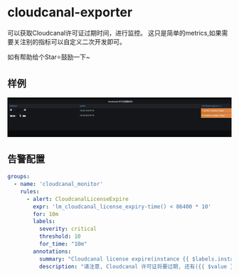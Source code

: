 # cloudcanal-exporter

可以获取Cloudcanal许可证过期时间，进行监控。 这只是简单的metrics,如果需要关注别的指标可以自定义二次开发即可。

如有帮助给个Star⭐鼓励一下~️

## 样例

![grafana](grafana-demo.png)

## 告警配置
```yaml
groups:
  - name: 'cloudcanal_monitor'
    rules:
      - alert: CloudcanalLicenseExpire
        expr: 'lm_cloudcanal_license_expiry-time() < 86400 * 10'
        for: 10m
        labels:
          severity: critical
          threshold: 10
          for_time: "10m"
        annotations:
          summary: "Cloudcanal license expire(instance {{ $labels.instance }})"
          description: "请注意, Cloudcanal 许可证将要过期, 还有({{ $value }})s < 10天"
```
